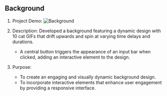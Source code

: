 ## Background
1. Project Demo:
![Background]()

2. Description: Developed a background featuring a dynamic design with 10 cat GIFs that drift upwards and spin at varying time delays and durations.
    - A central button triggers the appearance of an input bar when clicked, adding an interactive element to the design.
    
3. Purpose: 
    - To create an engaging and visually dynamic background design.
    - To incorporate interactive elements that enhance user engagement by providing a responsive interface.